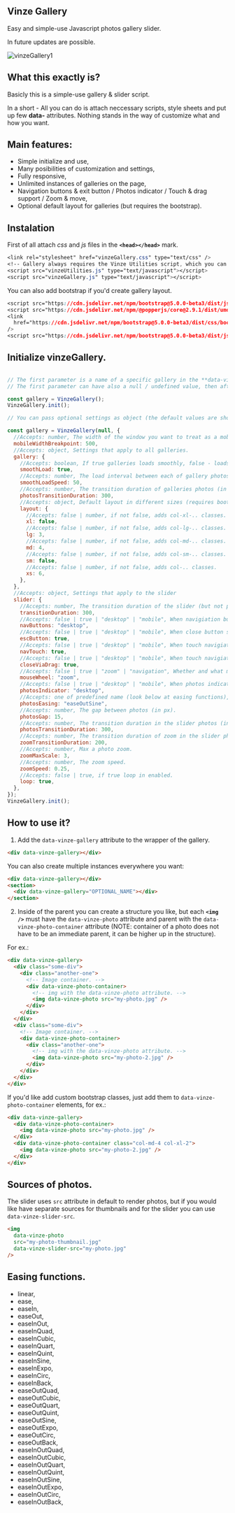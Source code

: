 ## Vinze Gallery

Easy and simple-use Javascript photos gallery slider.

In future updates are possible.

![vinzeGallery1](https://user-images.githubusercontent.com/81425879/113610545-91575500-964d-11eb-961e-f8bfc1aa698a.png)

## What this exactly is?

Basicly this is a simple-use gallery & slider script.

In a short - All you can do is attach neccessary scripts, style sheets and put up few **data-** attributes.
Nothing stands in the way of customize what and how you want.

## Main features:

- Simple initialize and use,
- Many posibilities of customization and settings,
- Fully responsive,
- Unlimited instances of galleries on the page,
- Navigation buttons & exit button / Photos indicator / Touch & drag support / Zoom & move,
- Optional default layout for galleries (but requires the bootstrap).

## Instalation

First of all attach _css_ and _js_ files in the **`<head></head>`** mark.

```css
<link rel="stylesheet" href="vinzeGallery.css" type="text/css" />
<!-- Gallery always requires the Vinze Utilities script, which you can find on my GitHub profile -->
<script src="vinzeUtilities.js" type="text/javascript"></script>
<script src="vinzeGallery.js" type="text/javascript"></script>
```

You can also add bootstrap if you'd create gallery layout.

```css
<script src="https://cdn.jsdelivr.net/npm/bootstrap@5.0.0-beta3/dist/js/bootstrap.min.js"></script>
<script src="https://cdn.jsdelivr.net/npm/@popperjs/core@2.9.1/dist/umd/popper.min.js"></script>
<link
  href="https://cdn.jsdelivr.net/npm/bootstrap@5.0.0-beta3/dist/css/bootstrap.min.css"
/>
<script src="https://cdn.jsdelivr.net/npm/bootstrap@5.0.0-beta3/dist/js/bootstrap.bundle.min.js"></script>
```

## Initialize vinzeGallery.

```javascript

// The first parameter is a name of a specific gallery in the **data-vinze-gallery="NAME"** attribute.
// The first parameter can have also a null / undefined value, then after all galleries with the **data-vinze-gallery** attribute will be initialize.

const gallery = VinzeGallery();
VinzeGallery.init();

// You can pass optional settings as object (the default values are shown).

const gallery = VinzeGallery(null, {
  //Accepts: number, The width of the window you want to treat as a mobile breakpoint (in px).
  mobileWidthBreakpoint: 500,
  //Accepts: object, Settings that apply to all galleries.
  gallery: {
    //Accepts: boolean, If true galleries loads smoothly, false - loads instantly.
    smoothLoad: true,
    //Accepts: number, The load interval between each of gallery photos (in ms).
    smoothLoadSpeed: 50,
    //Accepts: number, The transition duration of galleries photos (in ms).
    photosTransitionDuration: 300,
    //Accepts: object, Default layout in different sizes (requires bootstrap and appropriate structure, look at "how to use it?" at 2.b)).
    layout: {
      //Accepts: false | number, if not false, adds col-xl-.. classes.
      xl: false,
      //Accepts: false | number, if not false, adds col-lg-.. classes.
      lg: 3,
      //Accepts: false | number, if not false, adds col-md-.. classes.
      md: 4,
      //Accepts: false | number, if not false, adds col-sm-.. classes.
      sm: false,
      //Accepts: false | number, if not false, adds col-.. classes.
      xs: 6,
    },
  },
  //Accepts: object, Settings that apply to the slider
  slider: {
    //Accepts: number, The transition duration of the slider (but not photos in the slider) (in ms).
    transitionDuration: 300,
    //Accepts: false | true | "desktop" | "mobile", When navigiation buttons should be appeared.
    navButtons: "desktop",
    //Accepts: false | true | "desktop" | "mobile", When close button should be appeared.
    escButton: true,
    //Accepts: false | true | "desktop" | "mobile", When touch navigiation should be enabled.
    navTouch: true,
    //Accepts: false | true | "desktop" | "mobile", When touch navigiation should be enabled.
    closeViaDrag: true,
    //Accepts: false | true | "zoom" | "navigation", Whether and what mouse wheel should does.
    mouseWheel: "zoom",
    //Accepts: false | true | "desktop" | "mobile", When photos indicator should be appeared.
    photosIndicator: "desktop",
    //Accepts: one of predefined name (look below at easing functions), The transition easing photos.
    photosEasing: "easeOutSine",
    //Accepts: number, The gap between photos (in px).
    photosGap: 15,
    //Accepts: number, The transition duration in the slider photos (in ms).
    photosTransitionDuration: 300,
    //Accepts: number, The transition duration of zoom in the slider photos (in ms).
    zoomTransitionDuration: 200,
    //Accepts: number, Max a photo zoom.
    zoomMaxScale: 3,
    //Accepts: number, The zoom speed.
    zoomSpeed: 0.25,
    //Accepts: false | true, if true loop in enabled.
    loop: true,
  },
});
VinzeGallery.init();
```

## How to use it?

1. Add the `data-vinze-gallery` attribute to the wrapper of the gallery.

```html
<div data-vinze-gallery></div>
```

You can also create multiple instances everywhere you want:

```html
<div data-vinze-gallery></div>
<section>
  <div data-vinze-gallery="OPTIONAL_NAME"></div>
</section>
```

2. Inside of the parent you can create a structure you like, but each **`<img />`** must have the `data-vinze-photo` attribute and parent with the `data-vinze-photo-container` attribute (NOTE: container of a photo does not have to be an immediate parent, it can be higher up in the structure).

For ex.:

```html
<div data-vinze-gallery>
  <div class="some-div">
    <div class="another-one">
      <!-- Image container. -->
      <div data-vinze-photo-container>
        <!-- img with the data-vinze-photo attribute. -->
        <img data-vinze-photo src="my-photo.jpg" />
      </div>
    </div>
  </div>
  <div class="some-div">
    <!-- Image container. -->
    <div data-vinze-photo-container>
      <div class="another-one">
        <!-- img with the data-vinze-photo attribute. -->
        <img data-vinze-photo src="my-photo-2.jpg" />
      </div>
    </div>
  </div>
</div>
```

If you'd like add custom bootstrap classes, just add them to `data-vinze-photo-container` elements, for ex.:

```html
<div data-vinze-gallery>
  <div data-vinze-photo-container>
    <img data-vinze-photo src="my-photo.jpg" />
  </div>
  <div data-vinze-photo-container class="col-md-4 col-xl-2">
    <img data-vinze-photo src="my-photo-2.jpg" />
  </div>
</div>
```

## Sources of photos.

The slider uses `src` attribute in default to render photos, but if you would like have separate sources for thumbnails and for the slider you can use `data-vinze-slider-src`.

```html
<img
  data-vinze-photo
  src="my-photo-thumbnail.jpg"
  data-vinze-slider-src="my-photo.jpg"
/>
```

## Easing functions.

- linear,
- ease,
- easeIn,
- easeOut,
- easeInOut,
- easeInQuad,
- easeInCubic,
- easeInQuart,
- easeInQuint,
- easeInSine,
- easeInExpo,
- easeInCirc,
- easeInBack,
- easeOutQuad,
- easeOutCubic,
- easeOutQuart,
- easeOutQuint,
- easeOutSine,
- easeOutExpo,
- easeOutCirc,
- easeOutBack,
- easeInOutQuad,
- easeInOutCubic,
- easeInOutQuart,
- easeInOutQuint,
- easeInOutSine,
- easeInOutExpo,
- easeInOutCirc,
- easeInOutBack,
